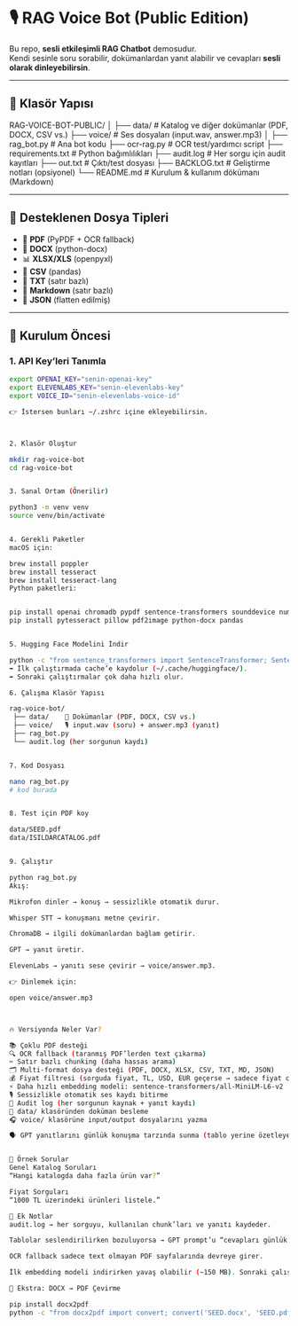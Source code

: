 # 🎙️ RAG Voice Bot (Public Edition)

Bu repo, **sesli etkileşimli RAG Chatbot** demosudur.  
Kendi sesinle soru sorabilir, dokümanlardan yanıt alabilir ve cevapları **sesli olarak dinleyebilirsin**.  

---

## 📂 Klasör Yapısı

RAG-VOICE-BOT-PUBLIC/
│
├── data/ # Katalog ve diğer dokümanlar (PDF, DOCX, CSV vs.)
├── voice/ # Ses dosyaları (input.wav, answer.mp3)
│
├── rag_bot.py # Ana bot kodu
├── ocr-rag.py # OCR test/yardımcı script
├── requirements.txt # Python bağımlılıkları
├── audit.log # Her sorgu için audit kayıtları
├── out.txt # Çıktı/test dosyası
├── BACKLOG.txt # Geliştirme notları (opsiyonel)
└── README.md # Kurulum & kullanım dökümanı (Markdown)



---

## 📑 Desteklenen Dosya Tipleri
- 📄 **PDF** (PyPDF + OCR fallback)  
- 📘 **DOCX** (python-docx)  
- 📊 **XLSX/XLS** (openpyxl)  
- 📑 **CSV** (pandas)  
- 📄 **TXT** (satır bazlı)  
- 📝 **Markdown** (satır bazlı)  
- 🔧 **JSON** (flatten edilmiş)  

---

## 🚀 Kurulum Öncesi

### 1. API Key’leri Tanımla
```bash
export OPENAI_KEY="senin-openai-key"
export ELEVENLABS_KEY="senin-elevenlabs-key"
export VOICE_ID="senin-elevenlabs-voice-id"

👉 İstersen bunları ~/.zshrc içine ekleyebilirsin.



2. Klasör Oluştur

mkdir rag-voice-bot
cd rag-voice-bot


3. Sanal Ortam (Önerilir)

python3 -m venv venv
source venv/bin/activate


4. Gerekli Paketler
macOS için:

brew install poppler
brew install tesseract
brew install tesseract-lang
Python paketleri:


pip install openai chromadb pypdf sentence-transformers sounddevice numpy requests
pip install pytesseract pillow pdf2image python-docx pandas


5. Hugging Face Modelini İndir

python -c "from sentence_transformers import SentenceTransformer; SentenceTransformer('sentence-transformers/all-MiniLM-L6-v2')"
➡️ İlk çalıştırmada cache’e kaydolur (~/.cache/huggingface/).
➡️ Sonraki çalıştırmalar çok daha hızlı olur.

6. Çalışma Klasör Yapısı

rag-voice-bot/
 ├── data/    📂 Dokümanlar (PDF, DOCX, CSV vs.)
 ├── voice/   🎙️ input.wav (soru) + answer.mp3 (yanıt)
 ├── rag_bot.py
 └── audit.log (her sorgunun kaydı)


7. Kod Dosyası

nano rag_bot.py
# kod burada


8. Test için PDF koy

data/SEED.pdf
data/ISILDARCATALOG.pdf


9. Çalıştır

python rag_bot.py
Akış:

Mikrofon dinler → konuş → sessizlikle otomatik durur.

Whisper STT → konuşmanı metne çevirir.

ChromaDB → ilgili dokümanlardan bağlam getirir.

GPT → yanıt üretir.

ElevenLabs → yanıtı sese çevirir → voice/answer.mp3.

👉 Dinlemek için:

open voice/answer.mp3



🔥 Versiyonda Neler Var?

📚 Çoklu PDF desteği
🔍 OCR fallback (taranmış PDF’lerden text çıkarma)
✂️ Satır bazlı chunking (daha hassas arama)
🗂️ Multi-format dosya desteği (PDF, DOCX, XLSX, CSV, TXT, MD, JSON)
💰 Fiyat filtresi (sorguda fiyat, TL, USD, EUR geçerse → sadece fiyat chunk’ları)
⚡ Daha hızlı embedding modeli: sentence-transformers/all-MiniLM-L6-v2
🎙️ Sessizlikle otomatik ses kaydı bitirme
📜 Audit log (her sorgunun kaynak + yanıt kaydı)
📂 data/ klasöründen doküman besleme
🎧 voice/ klasörüne input/output dosyalarını yazma

🗣️ GPT yanıtlarını günlük konuşma tarzında sunma (tablo yerine özetleyerek anlatma opsiyonu)


🔎 Örnek Sorular 
Genel Katalog Soruları 
“Hangi katalogda daha fazla ürün var?” 

Fiyat Sorguları 
“1000 TL üzerindeki ürünleri listele.”

🔧 Ek Notlar
audit.log → her sorguyu, kullanılan chunk’ları ve yanıtı kaydeder.

Tablolar seslendirilirken bozuluyorsa → GPT prompt’u “cevapları günlük dille özetle” şeklinde ayarlanabilir.

OCR fallback sadece text olmayan PDF sayfalarında devreye girer.

İlk embedding modeli indirirken yavaş olabilir (~150 MB). Sonraki çalıştırmalarda hızlıdır.

📌 Ekstra: DOCX → PDF Çevirme

pip install docx2pdf
python -c "from docx2pdf import convert; convert('SEED.docx', 'SEED.pdf')"